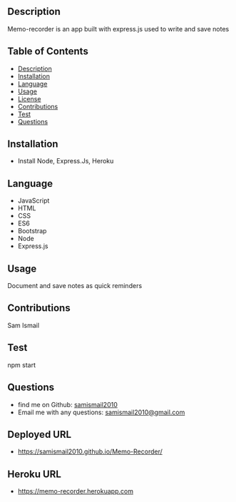  ## Description
Memo-recorder is an app built with express.js used to write and save notes

## Table of Contents

* [Description](#description)
* [Installation](#installation)
* [Language](#language)
* [Usage](#usage)
* [License](#license)
* [Contributions](#contributions)
* [Test](#test)
* [Questions](#questions)

## Installation
* Install Node, Express.Js, Heroku

## Language
* JavaScript
* HTML
* CSS
* ES6
* Bootstrap
* Node
* Express.js 

## Usage
Document and save notes as quick reminders

## Contributions
Sam Ismail

## Test
npm start

## Questions
* find me on Github: [samismail2010](https://github.com/samismail2010)
* Email me with any questions: [samismail2010@gmail.com](mailto:samismail2010@gmail.com)

## Deployed URL
* https://samismail2010.github.io/Memo-Recorder/

## Heroku URL
* https://memo-recorder.herokuapp.com
